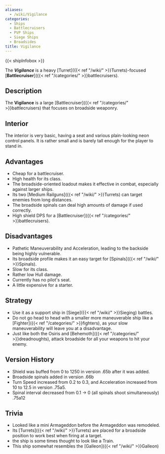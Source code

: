 ```yaml
---
aliases:
  - /wiki/Vigilance
categories:
  - Ships
  - Battlecruisers
  - PVP Ships
  - Siege Ships
  - Broadsides
title: Vigilance
---
```


{{< shipInfobox >}}

The **_Vigilance_** is a heavy [Turret]({{< ref "/wiki/" >}}Turrets)-focused [**Battlecruiser**]({{< ref "/categories/" >}}battlecruisers).

## Description

The **Vigilance** is a large [Battlecruiser]({{< ref "/categories/" >}}battlecruisers) that focuses on broadside weaponry.

## Interior

The interior is very basic, having a seat and various plain-looking neon control panels. It is rather small and is barely tall enough for the player to stand in.

## Advantages

- Cheap for a battlecruiser.
- High health for its class.
- The broadside-oriented loadout makes it effective in combat, especially against larger ships.
- Its two [Medium Railguns]({{< ref "/wiki/" >}}Turrets) can target enemies from long distances.
- The broadside spinals can deal high amounts of damage if used correctly.
- High shield DPS for a [Battlecruiser]({{< ref "/categories/" >}}battlecruisers).

## Disadvantages

- Pathetic Maneuverability and Acceleration, leading to the backside being highly vulnerable.
- Its broadside profile makes it an easy target for [Spinals]({{< ref "/wiki/" >}}Spinals).
- Slow for its class.
- Rather low Hull damage.
- Currently has no pilot's seat.
- A little expensive for a starter.

## Strategy

- Use it as a support ship in [Siege]({{< ref "/wiki/" >}}Sieging) battles.
- Do not go head to head with a smaller more maneuverable ship like a [Fighter]({{< ref "/categories/" >}}fighters), as your slow maneuverability will leave you at a disadvantage.
- Just like both the Osiris and [Behemoth]({{< ref "/categories/" >}}dreadnoughts), attack broadside for all your weapons to hit your enemy.

## Version History

- Shield was buffed from 0 to 1250 in version .65b after it was added.
- Broadside spinals added in version .66b
- Turn Speed increased from 0.2 to 0.3, and Acceleration increased from 10 to 12.5 in version .75a5.
- Spinal interval decreased from 0.1 -> 0 (all spinals shoot simultaneously) .75a12

## Trivia

- Looked like a mini Armageddon before the Armageddon was remodeled.
- Its [Turrets]({{< ref "/wiki/" >}}Turrets) are placed for a broadside position to work best when firing at a target.
- the ship is some times thought to look like a Train.
- This ship somewhat resembles the [Galleon]({{< ref "/wiki/" >}}Galleon)
